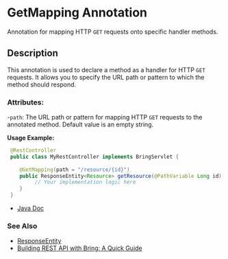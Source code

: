 # GetMapping Annotation

Annotation for mapping HTTP `GET` requests onto specific handler methods.

## Description
This annotation is used to declare a method as a handler for HTTP `GET` requests. It allows you to specify the URL path or pattern to which the method should respond.

### Attributes:
-`path`: The URL path or pattern for mapping HTTP `GET` requests to the annotated method. Default value is an empty string.

**Usage Example:**
```java
 @RestController
 public class MyRestController implements BringServlet {
    
    @GetMapping(path = "/resource/{id}")
    public ResponseEntity<Resource> getResource(@PathVariable Long id) {
         // Your implementation logic here
    }
 }
```
- [Java Doc](https://yevgendemotestorganization.github.io/bring-web-javadoc/com/bobocode/bring/web/servlet/annotation/GetMapping.html)

### See Also
- [ResponseEntity](../ResponseEntity.md)
- [Building REST API with Bring: A Quick Guide](../RestApi.md)